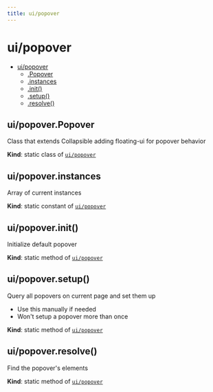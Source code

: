 ```yaml
---
title: ui/popover
---
```


<a name="module_ui/popover"></a>

# ui/popover

* [ui/popover](#module_ui/popover)
    * [.Popover](#module_ui/popover.Popover)
    * [.instances](#module_ui/popover.instances)
    * [.init()](#module_ui/popover.init)
    * [.setup()](#module_ui/popover.setup)
    * [.resolve()](#module_ui/popover.resolve)

<a name="module_ui/popover.Popover"></a>

## ui/popover.Popover
Class that extends Collapsible adding floating-ui for popover behavior

**Kind**: static class of [<code>ui/popover</code>](#module_ui/popover)  
<a name="module_ui/popover.instances"></a>

## ui/popover.instances
Array of current instances

**Kind**: static constant of [<code>ui/popover</code>](#module_ui/popover)  
<a name="module_ui/popover.init"></a>

## ui/popover.init()
Initialize default popover

**Kind**: static method of [<code>ui/popover</code>](#module_ui/popover)  
<a name="module_ui/popover.setup"></a>

## ui/popover.setup()
Query all popovers on current page and set them up
- Use this manually if needed
- Won't setup a popover more than once

**Kind**: static method of [<code>ui/popover</code>](#module_ui/popover)  
<a name="module_ui/popover.resolve"></a>

## ui/popover.resolve()
Find the popover's elements

**Kind**: static method of [<code>ui/popover</code>](#module_ui/popover)  

  